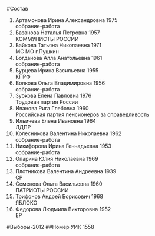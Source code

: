 #Состав
1. Артамонова Ирина Александровна 1975   
    собрание-работа
2. Базанова Наталья Петровна 1957   
    КОММУНИСТЫ РОССИИ
3. Байкова Татьяна Николаевна 1971   
    МС МО г.Пушкин
4. Богданова Алла Анатольевна 1961   
    собрание-работа
5. Бурцева Ирина Васильевна 1955   
    КПРФ
6. Волкова Ольга Владимировна 1956   
    собрание-работа
7. Зубкова Елена Павловна 1976   
    Трудовая партия России
8. Иванова Рига Глебовна 1960   
    Российская партия пенсионеров за справедливость
9. Ильичева Елена Ивановна 1964   
    ЛДПР
10. Колесникова Валентина Николаевна 1962   
    собрание-работа
11. Никифорова Ирина Геннадьевна 1953   
    собрание-работа
12. Опарина Юлия Николаевна 1969   
    собрание-работа
13. Плотникова Валентина Андреевна 1939   
    СР
14. Семенова Ольга Васильевна 1960   
    ПАТРИОТЫ РОССИИ
15. Трифонов Андрей Борисович 1968   
    ЯБЛОКО
16. Федорова Людмила Викторовна 1952   
    ЕР

#Выборы-2012
##Номер УИК
1558